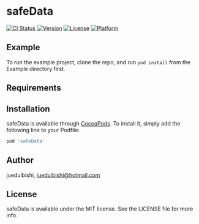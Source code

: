 # safeData

[![CI Status](https://img.shields.io/travis/jueduibishi/safeData.svg?style=flat)](https://travis-ci.org/jueduibishi/safeData)
[![Version](https://img.shields.io/cocoapods/v/safeData.svg?style=flat)](https://cocoapods.org/pods/safeData)
[![License](https://img.shields.io/cocoapods/l/safeData.svg?style=flat)](https://cocoapods.org/pods/safeData)
[![Platform](https://img.shields.io/cocoapods/p/safeData.svg?style=flat)](https://cocoapods.org/pods/safeData)

## Example

To run the example project, clone the repo, and run `pod install` from the Example directory first.

## Requirements

## Installation

safeData is available through [CocoaPods](https://cocoapods.org). To install
it, simply add the following line to your Podfile:

```ruby
pod 'safeData'
```

## Author

jueduibishi, jueduibishi@hotmail.com

## License

safeData is available under the MIT license. See the LICENSE file for more info.
